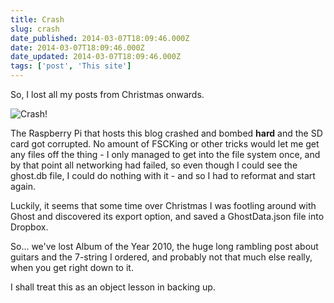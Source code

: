 ```yaml
---
title: Crash
slug: crash
date_published: 2014-03-07T18:09:46.000Z
date: 2014-03-07T18:09:46.000Z
date_updated: 2014-03-07T18:09:46.000Z
tags: ['post', 'This site']
---
```


So, I lost all my posts from Christmas onwards.

![Crash!](http://www.carinsurancecomparison.com/Images/car-crash.jpg)

The Raspberry Pi that hosts this blog crashed and bombed **hard** and the SD card got corrupted. No amount of FSCKing or other tricks would let me get any files off the thing - I only managed to get into the file system once, and by that point all networking had failed, so even though I could see the ghost.db file, I could do nothing with it - and so I had to reformat and start again.

Luckily, it seems that some time over Christmas I was footling around with Ghost and discovered its export option, and saved a GhostData.json file into Dropbox.

So... we've lost Album of the Year 2010, the huge long rambling post about guitars and the 7-string I ordered, and probably not that much else really, when you get right down to it.

I shall treat this as an object lesson in backing up.
